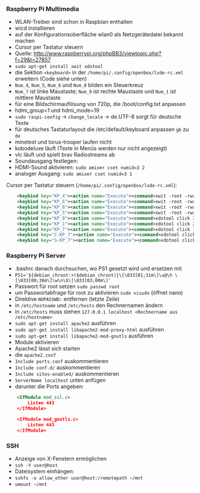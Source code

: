 ### Raspberry Pi Multimedia
- WLAN-Treiber sind schon in Raspbian enthalten
- wicd installieren
 - auf der Konfigurationsoberfläche wlan0 als Netzgerätedatei bekannt machen
- Cursor per Tastatur steuern
 - Quelle: http://www.raspberrypi.org/phpBB3/viewtopic.php?f=29&t=27857
 - `sudo apt-get install xwit xdotool`
 - die Sektion `<keyboard>` in der `/home/pi/.config/openbox/lxde-rc.xml` erweitern (Code siehe unten)
 - `Num_4`, `Num_5`, `Num_6` und `Num_8` bilden ein Steuerkreuz
 - `Num_7` ist linke Maustaste; `Num_9` ist rechte Maustaste und `Num_1` ist mittlere Maustaste
- für eine Bildschirmauflösung von 720p, die /boot/config.txt anpassen
 - hdmi_group=1 und hdmi_mode=19
- `sudo raspi-config` -> `change_locale` -> de.UTF-8 sorgt für deutsche Texte
- für deutsches Tastaturlayout die /etc/default/keyboard anpassen `gb` zu `de`
- minetest und torus-trooper laufen nicht
- kobodeluxe läuft (Texte in Menüs werden nur nicht angezeigt)
- vlc läuft und spielt brav Radiostreams ab
- Soundausgang festlegen:
 - HDMI-Sound aktivieren: `sudo amixer cset numid=3 2`
 - analoger Ausgang: `sudo amixer cset numid=3 1`


Cursor per Tastatur steuern (`/home/pi/.config/openbox/lxde-rc.xml`):
```xml
    <keybind key="KP_4"><action name="Execute"><command>xwit -root -rwarp -5 0</command></action></keybind>
    <keybind key="KP_6"><action name="Execute"><command>xwit -root -rwarp 5 0</command></action></keybind>
    <keybind key="KP_8"><action name="Execute"><command>xwit -root -rwarp 0 -5</command></action></keybind>
    <keybind key="KP_5"><action name="Execute"><command>xwit -root -rwarp 0 5</command></action></keybind>
    <keybind key="KP_9"><action name="Execute"><command>xdotool click 3</command></action></keybind>
    <keybind key="KP_1"><action name="Execute"><command>xdotool click 2</command></action></keybind>
    <keybind key="KP_7"><action name="Execute"><command>xdotool click 1</command></action></keybind>
    <keybind key="C-KP_7"><action name="Execute"><command>xdotool click 1</command></action></keybind>
    <keybind key="S-KP_7"><action name="Execute"><command>xdotool click 1</command></action></keybind>
```
### Raspberry Pi Server
- .bashrc danach durchsuchen, wo PS1 gesetzt wird und ersetzen mit
 - `PS1='${debian_chroot:+($debian_chroot)}\[\033[01;31m\]\u@\h \[\033[00;36m\]\w\n\$\[\033[03;00m\]'`
- Passwort für root setzen `sudo passwd root`
- um Passwortabfrage für root zu aktivieren `sudo visudo` (öffnet nano)
 - Direktive `NOPASSWD:` entfernen (letzte Zeile)
- in `/etc/hostname` und `/etc/hosts` den Rechnernamen ändern
 - in `/etc/hosts` muss stehen `127.0.0.1 localhost <Rechnername aus /etc/hostname>`
- `sudo apt-get install apache2` ausführen
- `sudo apt-get install libapache2-mod-proxy-html` ausführen
- `sudo apt-get install libapache2-mod-gnutls` ausführen
- Module aktivieren
- Apache2 lässt sich starten
- die `apache2.conf`
 - `Include ports.conf` auskommentieren
 - `Include conf.d/` auskommentieren
 - `Include sites-enabled/` auskommentieren
 - `ServerName localhost` unten anfügen
 - darunter die Ports angeben:
 
```xml
    <IfModule mod_ssl.c>
        Listen 443
    </IfModule>

    <IfModule mod_gnutls.c>
        Listen 443
    </IfModule>
```

### SSH
- Anzeige von X-Fenstern ermöglichen
 - `ssh -Y user@host`
- Dateisystem einhängen:
 - `sshfs -o allow_other user@host:/remotepath ~/mnt`
 - `umount ~/mnt`
